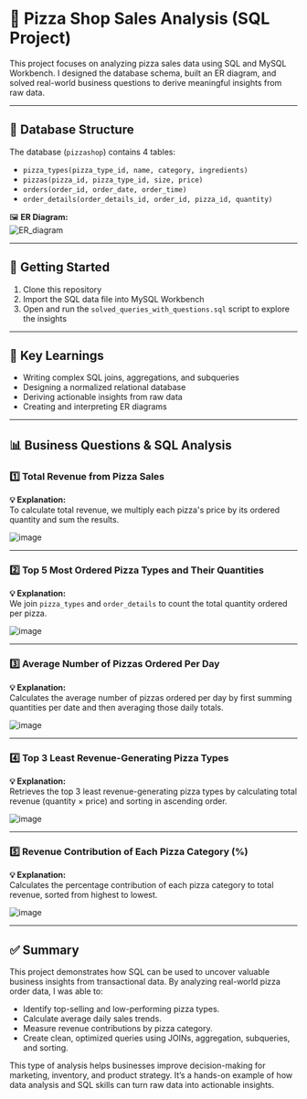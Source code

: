 # 🍕 Pizza Shop Sales Analysis (SQL Project)

This project focuses on analyzing pizza sales data using SQL and MySQL Workbench. I designed the database schema, built an ER diagram, and solved real-world business questions to derive meaningful insights from raw data.

---

## 🧱 Database Structure

The database (`pizzashop`) contains 4 tables:

- `pizza_types(pizza_type_id, name, category, ingredients)`
- `pizzas(pizza_id, pizza_type_id, size, price)`
- `orders(order_id, order_date, order_time)`
- `order_details(order_details_id, order_id, pizza_id, quantity)`

🖼️ **ER Diagram:**  
![ER_diagram](https://github.com/user-attachments/assets/6d016e19-d884-4204-a225-f9ceb6b30669)

---

## 🚀 Getting Started

1. Clone this repository  
2. Import the SQL data file into MySQL Workbench  
3. Open and run the `solved_queries_with_questions.sql` script to explore the insights  

---

## 📘 Key Learnings

- Writing complex SQL joins, aggregations, and subqueries  
- Designing a normalized relational database  
- Deriving actionable insights from raw data  
- Creating and interpreting ER diagrams  

---

## 📊 Business Questions & SQL Analysis

### 1️⃣ Total Revenue from Pizza Sales

**💡 Explanation:**  
To calculate total revenue, we multiply each pizza's price by its ordered quantity and sum the results.

![image](https://github.com/user-attachments/assets/4adc329d-8d93-4fcc-b83e-08ae757f31b3)

---

### 2️⃣ Top 5 Most Ordered Pizza Types and Their Quantities

**💡 Explanation:**  
We join `pizza_types` and `order_details` to count the total quantity ordered per pizza.

![image](https://github.com/user-attachments/assets/89a4039d-f135-4824-bf57-90ac47d7c9f2)

---

### 3️⃣ Average Number of Pizzas Ordered Per Day

**💡 Explanation:**  
Calculates the average number of pizzas ordered per day by first summing quantities per date and then averaging those daily totals.

![image](https://github.com/user-attachments/assets/c9dd13b1-aec0-471f-bf21-f0822a0b235d)

---

### 4️⃣ Top 3 Least Revenue-Generating Pizza Types

**💡 Explanation:**  
Retrieves the top 3 least revenue-generating pizza types by calculating total revenue (quantity × price) and sorting in ascending order.

![image](https://github.com/user-attachments/assets/bd1822cf-08ab-4381-956d-4826e828bc3f)

---

### 5️⃣ Revenue Contribution of Each Pizza Category (%)

**💡 Explanation:**  
Calculates the percentage contribution of each pizza category to total revenue, sorted from highest to lowest.

![image](https://github.com/user-attachments/assets/7bc08371-ea8b-47e2-8dd2-d4e446cb73aa)

---

## ✅ Summary

This project demonstrates how SQL can be used to uncover valuable business insights from transactional data. By analyzing real-world pizza order data, I was able to:

- Identify top-selling and low-performing pizza types.
- Calculate average daily sales trends.
- Measure revenue contributions by pizza category.
- Create clean, optimized queries using JOINs, aggregation, subqueries, and sorting.

This type of analysis helps businesses improve decision-making for marketing, inventory, and product strategy. It’s a hands-on example of how data analysis and SQL skills can turn raw data into actionable insights.

